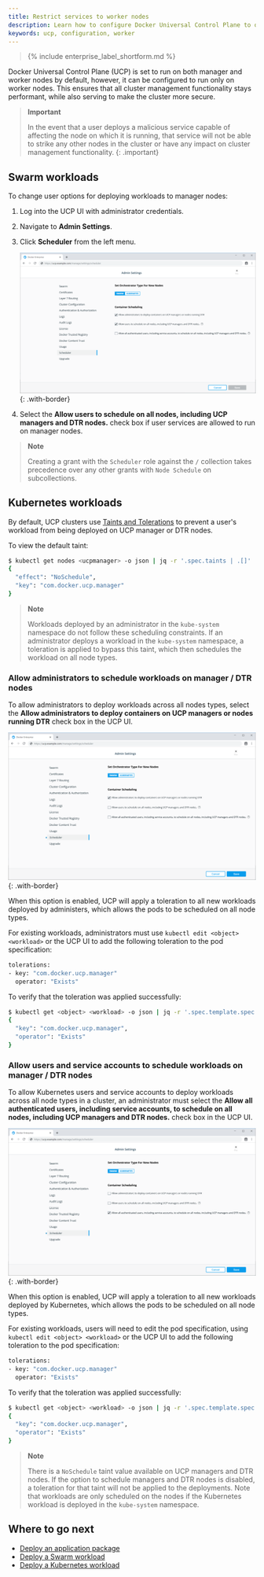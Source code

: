 ```yaml
---
title: Restrict services to worker nodes
description: Learn how to configure Docker Universal Control Plane to only allow running services in worker nodes.
keywords: ucp, configuration, worker
---
```


>{% include enterprise_label_shortform.md %}

Docker Universal Control Plane (UCP) is set to run on both manager and worker nodes by default, however, it can be configured to run only on worker nodes. This ensures that all cluster management functionality stays performant, while also serving to make the cluster more secure.

> **Important**
> 
> In the event that a user deploys a malicious service capable of affecting the node on which it is running, that service will not be able to strike any other nodes in the cluster or have any impact on cluster management functionality.
{: .important} 

## Swarm workloads

To change user options for deploying workloads to manager nodes:

1. Log into the UCP UI with administrator credentials.
2. Navigate to **Admin Settings**.
3. Click **Scheduler** from the left menu.

    ![](../../images/restrict-services-to-worker-nodes-1.png){: .with-border}

4. Select the **Allow users to schedule on all nodes, including UCP managers and DTR nodes.** check box if user services are allowed to run on manager nodes. 

> **Note**
> 
> Creating a grant with the `Scheduler` role against the `/` collection takes
precedence over any other grants with `Node Schedule` on subcollections.

## Kubernetes workloads

By default, UCP clusters use [Taints and Tolerations](https://kubernetes.io/docs/concepts/configuration/taint-and-toleration/) to prevent a user's workload from being deployed on UCP manager or DTR nodes. 

To view the default taint:

```bash
$ kubectl get nodes <ucpmanager> -o json | jq -r '.spec.taints | .[]'
{
  "effect": "NoSchedule",
  "key": "com.docker.ucp.manager"
}
```

> **Note**
> 
> Workloads deployed by an administrator in the `kube-system` namespace do not follow these scheduling constraints. If an administrator deploys a workload in the `kube-system` namespace, a toleration is applied to bypass this taint, which then schedules the workload on all node types. 

### Allow administrators to schedule workloads on manager / DTR nodes

To allow administrators to deploy workloads across all nodes types, select the **Allow administrators to deploy containers on UCP managers or nodes running DTR** check box in the UCP UI. 

![](../../images/restrict-services-to-worker-nodes-2.png){: .with-border}

When this option is enabled, UCP will apply a toleration to all new workloads deployed by administers, which allows the pods to be scheduled on all node types. 

For existing workloads, administrators must use `kubectl edit <object> <workload>` or the UCP UI to add the following toleration to the pod specification:

```bash
tolerations:
- key: "com.docker.ucp.manager"
  operator: "Exists"
```

To verify that the toleration was applied successfully:

```bash
$ kubectl get <object> <workload> -o json | jq -r '.spec.template.spec.tolerations | .[]'
{
  "key": "com.docker.ucp.manager",
  "operator": "Exists"
}
```

### Allow users and service accounts to schedule workloads on manager / DTR nodes

To allow Kubernetes users and service accounts to deploy workloads across all node types in a cluster, an administrator must select the **Allow all authenticated users, including service accounts, to schedule on all nodes, including UCP managers and DTR nodes.** check box in the UCP UI. 

![](../../images/restrict-services-to-worker-nodes-3.png){: .with-border}

When this option is enabled, UCP will apply a toleration to all new workloads deployed by Kubernetes, which allows the pods to be scheduled on all node types.

For existing workloads, users will need to edit the pod specification, using `kubectl edit <object> <workload>` or the UCP UI to add the following toleration to the pod specification:

```bash
tolerations:
- key: "com.docker.ucp.manager"
  operator: "Exists"
```

To verify that the toleration was applied successfully:

```bash
$ kubectl get <object> <workload> -o json | jq -r '.spec.template.spec.tolerations | .[]'
{
  "key": "com.docker.ucp.manager",
  "operator": "Exists"
}
```

> **Note**
>
> There is a `NoSchedule` taint value available on UCP managers and DTR nodes. If the option to schedule managers and DTR nodes is disabled, a toleration for that taint will not be applied to the deployments. Note that workloads are only scheduled on the nodes if the Kubernetes workload is deployed in the `kube-system` namespace.

## Where to go next

- [Deploy an application package](/ee/ucp/deploy-application-package/)
- [Deploy a Swarm workload](/ee/ucp/swarm/)
- [Deploy a Kubernetes workload](/ee/ucp/kubernetes/)
